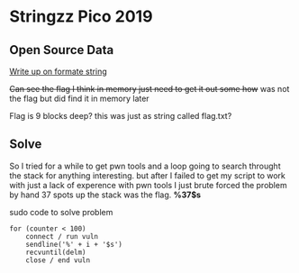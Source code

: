 # Stringzz Pico 2019 

## Open Source Data

[Write up on formate string](http://www.cis.syr.edu/~wedu/Teaching/cis643/LectureNotes_New/Format_String.pdf)

~~Can see the flag I think in memory just need to get it out some how~~ was not the flag but did find it in memory later

Flag is 9 blocks deep? this was just as string called flag.txt?

## Solve

So I tried for a while to get pwn tools and a loop going to search throught the stack for anything interesting. but after I failed to get my script to work with just a lack of experence with pwn tools I just brute forced the problem by hand 37 spots up the stack was the flag. **%37$s**

sudo code to solve problem
```
for (counter < 100)
    connect / run vuln
    sendline('%' + i + '$s')
    recvuntil(delm)
    close / end vuln
```

